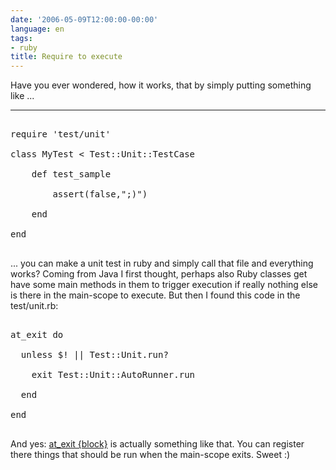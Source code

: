 ```yaml
---
date: '2006-05-09T12:00:00-00:00'
language: en
tags:
- ruby
title: Require to execute
---
```



Have you ever wondered, how it works, that by simply putting something like ...

-------------------------------



<pre class="code">

require 'test/unit'

class MyTest < Test::Unit::TestCase

	def test_sample

		assert(false,";)")

	end

end

</pre>



... you can make a unit test in ruby and simply call that file and everything works? Coming from Java I first thought, perhaps also Ruby classes get have some main methods in them to trigger execution if really nothing else is there in the main-scope to execute. But then I found this code in the test/unit.rb:



<pre class="code">

at_exit do

  unless $! || Test::Unit.run?

    exit Test::Unit::AutoRunner.run

  end

end

</pre>



And yes: [at\_exit {block}](http://ruby-doc.org/core/classes/Kernel.html#M002953) is actually something like that. You can register there things that should be run when the main-scope exits. Sweet :)